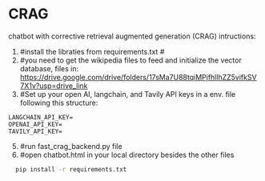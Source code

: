 # CRAG
chatbot with corrective retrieval augmented generation (CRAG)
intructions:
1. #install the libraties from requirements.txt #  
2. #you need to get the wikipedia files to feed and initialize the vector database, files in: https://drive.google.com/drive/folders/17sMa7U88tqiMPjfhllhZZ5vifkSV7X1v?usp=drive_link
3. #Set up your open AI, langchain, and Tavily API keys in a env. file following this structure:

```
LANGCHAIN_API_KEY=
OPENAI_API_KEY=
TAVILY_API_KEY=
```


5. #run fast_crag_backend.py file
6. #open chatbot.html in your local directory besides the other files

```bash
  pip install -r requirements.txt
 
